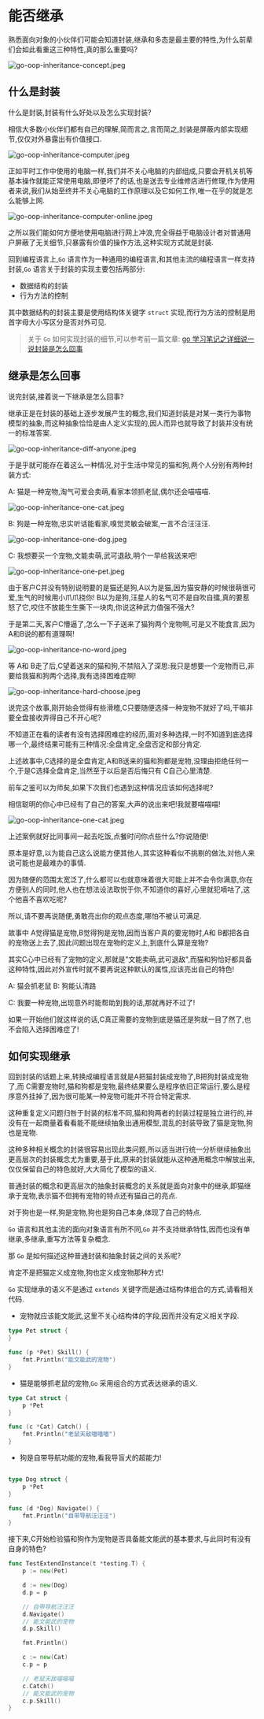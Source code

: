 # 能否继承

熟悉面向对象的小伙伴们可能会知道封装,继承和多态是最主要的特性,为什么前辈们会如此看重这三种特性,真的那么重要吗?

![go-oop-inheritance-concept.jpeg](../images/go-oop-inheritance-concept.jpeg)

## 什么是封装

什么是封装,封装有什么好处以及怎么实现封装?

相信大多数小伙伴们都有自己的理解,简而言之,言而简之,封装是屏蔽内部实现细节,仅仅对外暴露出有价值接口.

![go-oop-inheritance-computer.jpeg](../images/go-oop-inheritance-computer.jpeg)

正如平时工作中使用的电脑一样,我们并不关心电脑的内部组成,只要会开机关机等基本操作就能正常使用电脑,即便坏了的话,也是送去专业维修店进行修理,作为使用者来说,我们从始至终并不关心电脑的工作原理以及它如何工作,唯一在乎的就是怎么能够上网.

![go-oop-inheritance-computer-online.jpeg](../images/go-oop-inheritance-computer-online.jpeg)

之所以我们能如何方便地使用电脑进行网上冲浪,完全得益于电脑设计者对普通用户屏蔽了无关细节,只暴露有价值的操作方法,这种实现方式就是封装.

回到编程语言上,`Go` 语言作为一种通用的编程语言,和其他主流的编程语言一样支持封装,`Go` 语言关于封装的实现主要包括两部分:

- 数据结构的封装
- 行为方法的控制

其中数据结构的封装主要是使用结构体关键字 `struct` 实现,而行为方法的控制是用首字母大小写区分是否对外可见.

> 关于 `Go` 如何实现封装的细节,可以参考前一篇文章: [go 学习笔记之详细说一说封装是怎么回事](https://mp.weixin.qq.com/s/fXIKWsPqi6m2IEV--8lBsg)

## 继承是怎么回事

说完封装,接着说一下继承是怎么回事?

继承正是在封装的基础上逐步发展产生的概念,我们知道封装是对某一类行为事物模型的抽象,而这种抽象恰恰是由人定义实现的,因人而异也就导致了封装并没有统一的标准答案.

![go-oop-inheritance-diff-anyone.jpeg](../images/go-oop-inheritance-diff-anyone.jpeg)

于是乎就可能存在着这么一种情况,对于生活中常见的猫和狗,两个人分别有两种封装方式:

A: 猫是一种宠物,淘气可爱会卖萌,看家本领抓老鼠,偶尔还会喵喵喵.

![go-oop-inheritance-one-cat.jpeg](../images/go-oop-inheritance-one-cat.jpeg)

B: 狗是一种宠物,忠实听话能看家,嗅觉灵敏会破案,一言不合汪汪汪.

![go-oop-inheritance-one-dog.jpeg](../images/go-oop-inheritance-one-dog.jpeg)

C: 我想要买一个宠物,文能卖萌,武可退敌,明个一早给我送来吧!

![go-oop-inheritance-one-pet.jpeg](../images/go-oop-inheritance-one-pet.jpeg)

由于客户C并没有特别说明要的是猫还是狗,A以为是猫,因为猫安静的时候很萌很可爱,生气的时候用小爪爪挠你!
B以为是狗,汪星人的名气可不是自吹自擂,真的要惹怒了它,咬住不放能生生撕下一块肉,你说这种武力值强不强大?

于是第二天,客户C懵逼了,怎么一下子送来了猫狗两个宠物啊,可是又不能食言,因为A和B说的都有道理啊!

![go-oop-inheritance-no-word.jpeg](../images/go-oop-inheritance-no-word.jpeg)

等 A和 B走了后,C望着送来的猫和狗,不禁陷入了深思:我只是想要一个宠物而已,非要给我猫和狗两个选择,我有选择困难症啊!

![go-oop-inheritance-hard-choose.jpeg](../images/go-oop-inheritance-hard-choose.jpeg)

说完这个故事,刚开始会觉得有些滑稽,C只要随便选择一种宠物不就好了吗,干嘛非要全盘接收弄得自己不开心呢?

不知道正在看的读者有没有选择困难症的经历,面对多种选择,一时不知道到底选择哪一个,最终结果可能有三种情况:全盘肯定,全盘否定和部分肯定.

上述故事中,C选择的是全盘肯定,A和B送来的猫和狗都是宠物,没理由拒绝任何一个,于是C选择全盘肯定,当然至于以后是否后悔只有 C自己心里清楚.

前车之鉴可以为师矣,如果下次我们也遇到这种情况应该如何选择呢?

相信聪明的你心中已经有了自己的答案,大声的说出来吧!我就要喵喵喵!

![go-oop-inheritance-one-cat.jpeg](../images/go-oop-inheritance-one-cat.jpeg)

上述案例就好比同事间一起去吃饭,点餐时问你点些什么?你说随便!

原本是好意,以为能自己这么说能方便其他人,其实这种看似不挑剔的做法,对他人来说可能也是最难办的事情.

因为随便的范围太宽泛了,什么都可以也就意味着很大可能上并不会令你满意,你在方便别人的同时,他人也在想法设法取悦于你,不知道你的喜好,心里就犯嘀咕了,这个他喜不喜欢吃呢?

所以,请不要再说随便,勇敢亮出你的观点态度,哪怕不被认可满足.

故事中 A觉得猫是宠物,B觉得狗是宠物,因而当客户真的要宠物时,A和 B都把各自的宠物送上去了,因此问题出现在宠物的定义上,到底什么算是宠物?

其实C心中已经有了宠物的定义,那就是"文能卖萌,武可退敌",而猫和狗恰好都具备这种特性,因此对外宣传时就不要再说这种默认的属性,应该亮出自己的特色!

A: 猫会抓老鼠
B: 狗能认清路

C: 我要一种宠物,出现意外时能帮助到我的话,那就再好不过了!

如果一开始他们就这样说的话,C真正需要的宠物到底是猫还是狗就一目了然了,也不会陷入选择困难症了!

## 如何实现继承

回到封装的话题上来,转换成编程语言就是A把猫封装成宠物了,B把狗封装成宠物了,而 C需要宠物时,猫和狗都是宠物,最终结果要么是程序依旧正常运行,要么是程序意外挂掉了,因为很可能某一种宠物可能并不符合特定需求.

这种重复定义问题归咎于封装的标准不同,猫和狗两者的封装过程是独立进行的,并没有在一起商量着看看能不能继续抽象出通用模型,混乱的封装导致了猫是宠物,狗也是宠物.

这种多种相关概念的封装很容易出现此类问题,所以适当进行统一分析继续抽象出更高层次的封装概念尤为重要,基于此,原来的封装就能从这种通用概念中解放出来,仅仅保留自己的特色就好,大大简化了模型的语义.

普通封装的概念和更高层次的抽象封装概念的关系就是面向对象中的继承,即猫继承于宠物,表示猫不但拥有宠物的特点还有猫自己的亮点.

对于狗也是一样,狗是宠物,狗也是狗自己本身,体现了自己的特点.

`Go` 语言和其他主流的面向对象语言有所不同,`Go` 并不支持继承特性,因而也没有单继承,多继承,重写方法等复杂概念.

那 `Go` 是如何描述这种普通封装和抽象封装之间的关系呢?

肯定不是把猫定义成宠物,狗也定义成宠物那种方式!

`Go` 实现继承的语义不是通过 `extends` 关键字而是通过结构体组合的方式,请看相关代码.

-   宠物就应该能文能武,这里不关心结构体的字段,因而并没有定义相关字段.

```go
type Pet struct {
}

func (p *Pet) Skill() {
    fmt.Println("能文能武的宠物")
}
```

-   猫是能够抓老鼠的宠物,`Go` 采用组合的方式表达继承的语义.

```go
type Cat struct {
    p *Pet
}

func (c *Cat) Catch() {
    fmt.Println("老鼠天敌喵喵喵")
}
```

-   狗是自带导航功能的宠物,看我导盲犬的超能力!

```go

type Dog struct {
    p *Pet
}

func (d *Dog) Navigate() {
    fmt.Println("自带导航汪汪汪")
}
```

接下来,C开始检验猫和狗作为宠物是否具备能文能武的基本要求,与此同时有没有自身的特色?

```go
func TestExtendInstance(t *testing.T) {
    p := new(Pet)

    d := new(Dog)
    d.p = p

    // 自带导航汪汪汪
    d.Navigate()
    // 能文能武的宠物
    d.p.Skill()

    fmt.Println()

    c := new(Cat)
    c.p = p

    // 老鼠天敌喵喵喵
    c.Catch()
    // 能文能武的宠物
    c.p.Skill()
}
```

